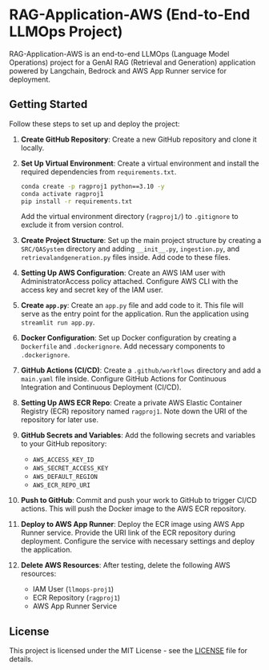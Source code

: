 # RAG-Application-AWS (End-to-End LLMOps Project)

RAG-Application-AWS is an end-to-end LLMOps (Language Model Operations) project for a GenAI RAG (Retrieval and Generation) application powered by Langchain, Bedrock and AWS App Runner service for deployment.

## Getting Started

Follow these steps to set up and deploy the project:

1. **Create GitHub Repository**: Create a new GitHub repository and clone it locally.

2. **Set Up Virtual Environment**: Create a virtual environment and install the required dependencies from `requirements.txt`.

    ```bash
    conda create -p ragproj1 python==3.10 -y
    conda activate ragproj1
    pip install -r requirements.txt
    ```

    Add the virtual environment directory (`ragproj1/`) to `.gitignore` to exclude it from version control.

3. **Create Project Structure**: Set up the main project structure by creating a `SRC/QASystem` directory and adding `__init__.py`, `ingestion.py`, and `retrievalandgeneration.py` files inside. Add code to these files.

4. **Setting Up AWS Configuration**: Create an AWS IAM user with AdministratorAccess policy attached. Configure AWS CLI with the access key and secret key of the IAM user.

5. **Create `app.py`**: Create an `app.py` file and add code to it. This file will serve as the entry point for the application. Run the application using `streamlit run app.py`.

6. **Docker Configuration**: Set up Docker configuration by creating a `Dockerfile` and `.dockerignore`. Add necessary components to `.dockerignore`.

7. **GitHub Actions (CI/CD)**: Create a `.github/workflows` directory and add a `main.yaml` file inside. Configure GitHub Actions for Continuous Integration and Continuous Deployment (CI/CD).

8. **Setting Up AWS ECR Repo**: Create a private AWS Elastic Container Registry (ECR) repository named `ragproj1`. Note down the URI of the repository for later use.

9. **GitHub Secrets and Variables**: Add the following secrets and variables to your GitHub repository:
    - `AWS_ACCESS_KEY_ID`
    - `AWS_SECRET_ACCESS_KEY`
    - `AWS_DEFAULT_REGION`
    - `AWS_ECR_REPO_URI`

10. **Push to GitHub**: Commit and push your work to GitHub to trigger CI/CD actions. This will push the Docker image to the AWS ECR repository.

11. **Deploy to AWS App Runner**: Deploy the ECR image using AWS App Runner service. Provide the URI link of the ECR repository during deployment. Configure the service with necessary settings and deploy the application.

12. **Delete AWS Resources**: After testing, delete the following AWS resources:
    - IAM User (`llmops-proj1`)
    - ECR Repository (`ragproj1`)
    - AWS App Runner Service

## License

This project is licensed under the MIT License - see the [LICENSE](LICENSE) file for details.
